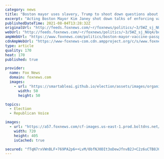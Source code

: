 ```yaml
---
category: news
title: "Boston mayor uses slavery, Trump to shoot down questions about vaccine passports"
excerpt: "Acting Boston Mayor Kim Janey shot down talks of enforcing vaccine passports in the city, comparing such papers to the Jim Crow era and former President Donald Trump’s birtherism theories."
publishedDateTime: 2021-08-04T13:28:32Z
originalUrl: "http://feeds.foxnews.com/~r/foxnews/politics/~3/5WZ_sj_NUq4/boston-mayor-vaccine-passports-new-york-city"
webUrl: "http://feeds.foxnews.com/~r/foxnews/politics/~3/5WZ_sj_NUq4/boston-mayor-vaccine-passports-new-york-city"
ampWebUrl: "https://www.foxnews.com/politics/boston-mayor-vaccine-passports-new-york-city.amp"
cdnAmpWebUrl: "https://www-foxnews-com.cdn.ampproject.org/c/s/www.foxnews.com/politics/boston-mayor-vaccine-passports-new-york-city.amp"
type: article
quality: 170
heat: 170
published: true

provider:
  name: Fox News
  domain: foxnews.com
  images:
    - url: "https://smartableai.github.io/election/assets/images/organizations/foxnews.com-50x50.jpg"
      width: 50
      height: 50

topics:
  - Election
  - Republican Voice

images:
  - url: "https://a57.foxnews.com/cf-images.us-east-1.prod.boltdns.net/v1/static/694940094001/5a29dc84-ff99-4991-ad67-439ad4c35eec/a0545df5-b69a-4b20-8cda-e2fb50bc90f7/1280x720/match/720/405/image.jpg?ve=1&tl=1"
    width: 720
    height: 405
    isCached: true

secured: "fTqN7rxVWnBLF+769PA2p6++LvM/0bfNJ0DIt3oDewJfnvB2J+C2z6uCTB8J0bnZca2gDQno4jck8Qn8vB4oqJfVsK3JGuniOlvhBKraja9q6Ky/F9C8nuoA/cvnsQIqKLTqWEZslB7u5hMCkbgOREHgG44jUHtne/PQFEKYD0dPkCfaSAPOytznogBzQX/EHq+Zlkz7T7Mx183rgvzfqxqHDRO2Oz4K7PnPE/JrQZFl68OYmBv0F0WJvLXdXv93hTMKM0hzP1StV07Drj/8Nj4kuJMg5CpM4iSmg1kEDqBnbH6myUNDrXAty+FhEY4oZn0AIpjoAXXSR3bqOZfaaq1B1F3txTKWIWpSV9t/cH4=;+w4L9qA/VWnPpWilVu22zg=="
---
```


